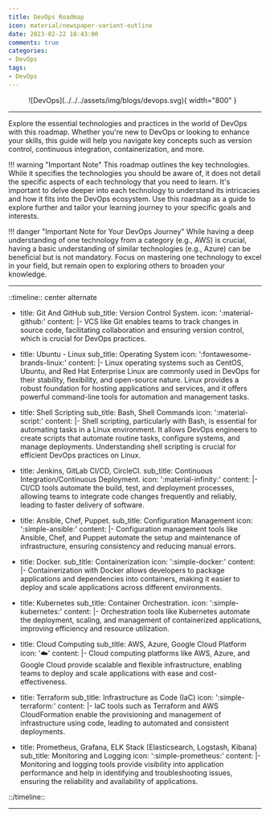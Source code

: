 ```yaml
---
title: DevOps Roadmap
icon: material/newspaper-variant-outline
date: 2023-02-22 18:43:00
comments: true
categories:
- DevOps
tags:
- DevOps
---
```


<!-- markdownlint-disable MD033 -->
<figure markdown="span">
  ![DevOps](../../../assets/img/blogs/devops.svg){ width="800" }
</figure>

---

Explore the essential technologies and practices in the world of DevOps with this roadmap. Whether you're new to DevOps or looking to enhance your skills, this guide will help you navigate key concepts such as version control, continuous integration, containerization, and more.

!!! warning "Important Note"
    This roadmap outlines the key technologies. While it specifies the technologies you should be aware of, it does not detail the specific aspects of each technology that you need to learn. It's important to delve deeper into each technology to understand its intricacies and how it fits into the DevOps ecosystem. Use this roadmap as a guide to explore further and tailor your learning journey to your specific goals and interests.

!!! danger "Important Note for Your DevOps Journey"
    While having a deep understanding of one technology from a category (e.g., AWS) is crucial, having a basic understanding of similar technologies (e.g., Azure) can be beneficial but is not mandatory. Focus on mastering one technology to excel in your field, but remain open to exploring others to broaden your knowledge.

---

::timeline:: center alternate

- title: Git And GitHub
  sub_title: Version Control System.
  icon: ':material-github:'
  content: |-
    VCS like Git enables teams to track changes in source code, facilitating collaboration and ensuring version control, which is crucial for DevOps practices.

- title: Ubuntu - Linux
  sub_title: Operating System
  icon: ':fontawesome-brands-linux:'
  content: |-
    Linux operating systems such as CentOS, Ubuntu, and Red Hat Enterprise Linux are commonly used in DevOps for their stability, flexibility, and open-source nature. Linux provides a robust foundation for hosting applications and services, and it offers powerful command-line tools for automation and management tasks.

- title: Shell Scripting
  sub_title: Bash, Shell Commands
  icon: ':material-script:'
  content: |-
    Shell scripting, particularly with Bash, is essential for automating tasks in a Linux environment. It allows DevOps engineers to create scripts that automate routine tasks, configure systems, and manage deployments. Understanding shell scripting is crucial for efficient DevOps practices on Linux.

- title: Jenkins, GitLab CI/CD, CircleCI.
  sub_title: Continuous Integration/Continuous Deployment.
  icon: ':material-infinity:'
  content: |-
    CI/CD tools automate the build, test, and deployment processes, allowing teams to    integrate code changes frequently and reliably, leading to faster delivery of software.

- title: Ansible, Chef, Puppet.
  sub_title: Configuration Management
  icon: ':simple-ansible:'
  content: |-
    Configuration management tools like Ansible, Chef, and Puppet automate the setup and maintenance of infrastructure, ensuring consistency and reducing manual errors.

- title: Docker.
  sub_title: Containerization
  icon: ':simple-docker:'
  content: |-
    Containerization with Docker allows developers to package applications and dependencies into containers, making it easier to deploy and scale applications across different environments.

- title: Kubernetes
  sub_title: Container Orchestration.
  icon: ':simple-kubernetes:'
  content: |-
    Orchestration tools like Kubernetes automate the deployment, scaling, and management of containerized applications, improving efficiency and resource utilization.

- title: Cloud Computing
  sub_title: AWS, Azure, Google Cloud Platform
  icon: ':cloud:'
  content: |-
    Cloud computing platforms like AWS, Azure, and Google Cloud provide scalable and flexible infrastructure, enabling teams to deploy and scale applications with ease and cost-effectiveness.

- title: Terraform
  sub_title: Infrastructure as Code (IaC)
  icon: ':simple-terraform:'
  content: |-
    IaC tools such as Terraform and AWS CloudFormation enable the provisioning and management of infrastructure using code, leading to automated and consistent deployments.

- title: Prometheus, Grafana, ELK Stack (Elasticsearch, Logstash, Kibana)
  sub_title: Monitoring and Logging
  icon: ':simple-prometheus:'
  content: |-
    Monitoring and logging tools provide visibility into application performance and help in identifying and troubleshooting issues, ensuring the reliability and availability of applications.

::/timeline::

---
